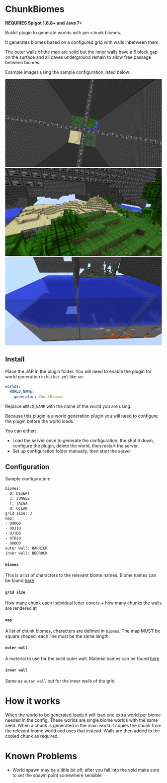 ChunkBiomes
===========

__REQUIRES Spigot 1.8.8+ and Java 7+__

Bukkit plugin to generate worlds with per-chunk biomes.

It generates biomes based on a configured grid with walls inbetween them. 

The outer walls of the map are solid but the inner walls have a 5 block gap on the surface and all caves underground 
remain to allow free passage between biomes.

Example images using the sample configuration listed below:

![Chunk Split](images/chunk-split.png)
![Surface](images/surface.png)
![Walls](images/walls.png)

## Install

Place the JAR in the plugin folder. You will need to enable the plugin for world generation in `bukkit.yml` like so:

```yaml
worlds:
  WORLD_NAME:
    generator: ChunkBiomes
```

Replace `WORLD_NAME` with the name of the world you are using.

Because this plugin is a world generation plugin you will need to configure the plugin before the world loads.

You can either:

- Load the server once to generate the configuration, the shut it down, configure the plugin, delete the world, then restart the server.
- Set up configuration folder manually, then start the server

## Configuration

Sample configuration:

```
biomes:
  D: DESERT
  J: JUNGLE
  T: TAIGA
  O: OCEAN
grid size: 3
map:
- OOOOO
- ODJTO
- OJTDO
- OTDJO
- OOOOO
outer wall: BARRIER
inner wall: BEDROCK
```

#### `biomes`

This is a list of characters to the relevant biome names. Biome names can be found [here](https://hub.spigotmc.org/javadocs/bukkit/org/bukkit/block/Biome.html)

#### `grid size`

How many chunk each individual letter covers + how many chunks the walls are rendered at

#### `map`

A list of chunk biomes, characters are defined in `biomes`. The map MUST be square shaped, each line must be the same length

#### `outer wall`

A material to use for the solid outer wall. Material names can be found [here](https://hub.spigotmc.org/javadocs/bukkit/org/bukkit/Material.html)

#### `inner wall`

Same as `outer wall` but for the inner walls of the grid.

# How it works

When the world to be generated loads it will load one extra world per biome needed in the config. 
These worlds are single biome worlds with the same seed.
When a chunk is generated in the main world it copies the chunk from the relevant biome world and uses that instead.
Walls are then added to the copied chunk as required.

# Known Problems

- World spawn may be a little bit off, after you fall into the void make sure to set the spawn point somewhere sensible
